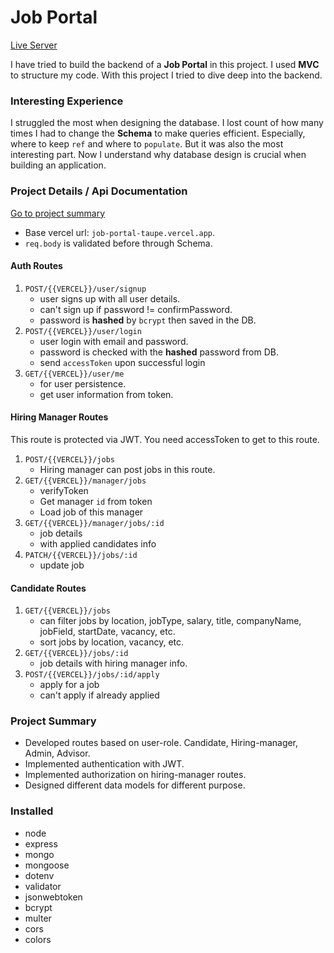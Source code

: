 # Job Portal

[Live Server](https://job-portal-taupe.vercel.app/)

I have tried to build the backend of a **Job Portal** in this project. I used **MVC** to structure my code. With this project I tried to dive deep into the backend.

### Interesting Experience

I struggled the most when designing the database. I lost count of how many times I had to change the **Schema** to make queries efficient. Especially, where to keep `ref` and where to `populate`. But it was also the most interesting part. Now I understand why database design is crucial when building an application.

### Project Details / Api Documentation

[Go to project summary](https://github.com/ThakurSaad/job-portal#project-summary)

- Base vercel url: `job-portal-taupe.vercel.app`.
- `req.body` is validated before through Schema.

#### Auth Routes

1. `POST/{{VERCEL}}/user/signup`
   - user signs up with all user details.
   - can't sign up if password != confirmPassword.
   - password is **hashed** by `bcrypt` then saved in the DB.
2. `POST/{{VERCEL}}/user/login`
   - user login with email and password.
   - password is checked with the **hashed** password from DB.
   - send `accessToken` upon successful login
3. `GET/{{VERCEL}}/user/me`
   - for user persistence.
   - get user information from token.

#### Hiring Manager Routes

This route is protected via JWT. You need accessToken to get to this route.

1. `POST/{{VERCEL}}/jobs`
   - Hiring manager can post jobs in this route.
2. `GET/{{VERCEL}}/manager/jobs`
   - verifyToken
   - Get manager `id` from token
   - Load job of this manager
3. `GET/{{VERCEL}}/manager/jobs/:id`
   - job details
   - with applied candidates info
4. `PATCH/{{VERCEL}}/jobs/:id`
   - update job

#### Candidate Routes

1. `GET/{{VERCEL}}/jobs`
   - can filter jobs by location, jobType, salary, title, companyName, jobField, startDate, vacancy, etc.
   - sort jobs by location, vacancy, etc.
2. `GET/{{VERCEL}}/jobs/:id`
   - job details with hiring manager info.
3. `POST/{{VERCEL}}/jobs/:id/apply`
   - apply for a job
   - can't apply if already applied

### Project Summary

- Developed routes based on user-role. Candidate, Hiring-manager, Admin, Advisor.
- Implemented authentication with JWT.
- Implemented authorization on hiring-manager routes.
- Designed different data models for different purpose.

### Installed

- node
- express
- mongo
- mongoose
- dotenv
- validator
- jsonwebtoken
- bcrypt
- multer
- cors
- colors
